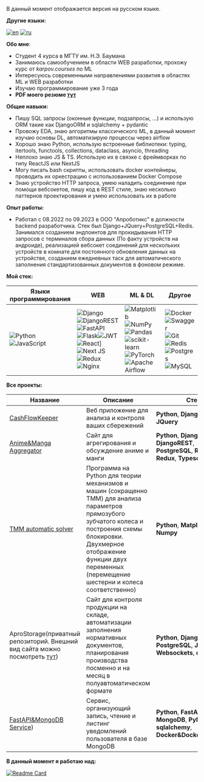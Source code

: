 В данный момент отображается версия на русском языке.

**Другие языки:**

[![en](https://img.shields.io/badge/lang-en-red.svg)](https://github.com/greatwormhole/greatwormhole/blob/main/README-EN.md)
[![ru](https://img.shields.io/badge/lang-ru-blue.svg)](https://github.com/greatwormhole/greatwormhole/blob/main/README.md)    

**Обо мне**:

- Студент 4 курса в МГТУ им. Н.Э. Баумана
- Занимаюсь самообучением в области WEB разработки, прохожу курс от _karpov.courses_ по ML
- Интересуюсь современными направлениями развития в областях ML и WEB разработки
- Изучаю программирование уже 3 года
- **PDF моего резюме [тут](https://github.com/greatwormhole/greatwormhole/blob/main/CV.pdf)**

**Общие навыки:**

- Пишу SQL запросы (оконные функции, подзапросы, ...) и использую ORM такие как DjangoORM и sqlalchemy + pydantic
- Провожу EDA, знаю алгоритмы классического ML, в данный момент изучаю основы DL, автоматизирую процессы через airflow
- Хорошо знаю Python, использую встроенные библиотеки: typing, itertools, functools, collections, dataclass, asyncio, threading
- Неплохо знаю JS & TS. Использую их в связке с фреймворках по типу ReactJS или NextJS
- Могу писать bash скрипты, использовать docker контейнеры, проводить их оркестрацию с использованием Docker Compose
- Знаю устройство HTTP запроса, умею наладить соединение при помощи вебсокетов, пишу код в REST стиле, знаю несколько паттернов проектирования и умею использовать их в работе

**Опыт работы:**

- Работал с 08.2022 по 09.2023 в ООО "Апроботикс" в должности backend разработчика. Стек был Django+JQuery+PostgreSQL+Redis. Занимался созданием эндпоинтов для прокидывания HTTP запросов с терминалов сбора данных (По факту устройств на андроиде), реализацией вебсокет соединений для нескольких устройств в комнате для постоянного обновления данных на устройстве, созданием ежедневных таск для автоматического заполнения стандартизованных документов в фоновом режиме.

**Мой стек:**

|Языки программирования| WEB| ML & DL| Другое|
|---------------------|----------------------|------------------|----------------------|
|![Python](https://img.shields.io/badge/python-3670A0?style=for-the-badge&logo=python&logoColor=ffdd54)![JavaScript](https://img.shields.io/badge/javascript-%23323330.svg?style=for-the-badge&logo=javascript&logoColor=%23F7DF1E)| ![Django](https://img.shields.io/badge/django-%23092E20.svg?style=for-the-badge&logo=django&logoColor=white)![DjangoREST](https://img.shields.io/badge/DJANGO-REST-ff1709?style=for-the-badge&logo=django&logoColor=white&color=ff1709&labelColor=gray)![FastAPI](https://img.shields.io/badge/FastAPI-005571?style=for-the-badge&logo=fastapi)![Flask](https://img.shields.io/badge/flask-%23000.svg?style=for-the-badge&logo=flask&logoColor=white)![JWT](https://img.shields.io/badge/JWT-black?style=for-the-badge&logo=JSON%20web%20tokens)![React](https://img.shields.io/badge/react-%2320232a.svg?style=for-the-badge&logo=react&logoColor=%2361DAFB)]![Next JS](https://img.shields.io/badge/Next-black?style=for-the-badge&logo=next.js&logoColor=white)![Redux](https://img.shields.io/badge/redux-%23593d88.svg?style=for-the-badge&logo=redux&logoColor=white)![Nginx](https://img.shields.io/badge/nginx-%23009639.svg?style=for-the-badge&logo=nginx&logoColor=white)|![Matplotlib](https://img.shields.io/badge/Matplotlib-%23ffffff.svg?style=for-the-badge&logo=Matplotlib&logoColor=black)![NumPy](https://img.shields.io/badge/numpy-%23013243.svg?style=for-the-badge&logo=numpy&logoColor=white)![Pandas](https://img.shields.io/badge/pandas-%23150458.svg?style=for-the-badge&logo=pandas&logoColor=white)![scikit-learn](https://img.shields.io/badge/scikit--learn-%23F7931E.svg?style=for-the-badge&logo=scikit-learn&logoColor=white)![PyTorch](https://img.shields.io/badge/PyTorch-%23EE4C2C.svg?style=for-the-badge&logo=PyTorch&logoColor=white)![Apache Airflow](https://img.shields.io/badge/Apache%20Airflow-017CEE?style=for-the-badge&logo=Apache%20Airflow&logoColor=white)|![Docker](https://img.shields.io/badge/docker-%230db7ed.svg?style=for-the-badge&logo=docker&logoColor=white)![Swagger](https://img.shields.io/badge/-Swagger-%23Clojure?style=for-the-badge&logo=swagger&logoColor=white)![Git](https://img.shields.io/badge/git-%23F05033.svg?style=for-the-badge&logo=git&logoColor=white)![Redis](https://img.shields.io/badge/redis-%23DD0031.svg?style=for-the-badge&logo=redis&logoColor=white)![Postgres](https://img.shields.io/badge/postgres-%23316192.svg?style=for-the-badge&logo=postgresql&logoColor=white)![MySQL](https://img.shields.io/badge/mysql-%2300f.svg?style=for-the-badge&logo=mysql&logoColor=white)|

**Все проекты:**

|Название| Описание| Стек|
|----------------|-----------------|-----|
|[CashFlowKeeper](https://github.com/greatwormhole/cashflowkeeper)|Веб приложение для анализа и контроля ваших сбережений|**Python**, **Django**, **Jinja**, **JQuery**|
|[Anime&Manga Aggregator](https://github.com/greatwormhole/AnimeSite)|Сайт для агрегирования и обсуждение аниме и манги|**Python**, **Django**, **DjangoREST**, **PostgreSQL**, **ReactJS**, **Redux**, **Typescript**|
|[TMM automatic solver](https://github.com/greatwormhole/TMM)|Программа на Python для теории механизмов и машин (сокращенно TMM) для анализа параметров прямозубого зубчатого колеса и построения схемы блокировки. Двухмерное отображение функции двух переменных (перемещение шестерни и колеса соответственно)|**Python**, **Matplotlib**, **Numpy**|
|AproStorage(приватный репозиторий. Внешний вид сайта можно посмотреть [тут](https://github.com/greatwormhole/greatwormhole/blob/main/AproStorage))|Сайт для контроля продукции на складе, автоматизации заполнения нормативных документов, планирования производства посменно и на месяц в полуавтоматическом формате|**Python**, **Django**, **Redis**, **PostgreSQL**, **JQuery**, **Websockets**, **channels**|
|[FastAPI&MongoDB Service](https://github.com/greatwormhole/AcePlaceTask))|Сервис, организующий запись, чтение и листинг уведомлений пользователя в базе MongoDB|**Python**, **FastAPI**, **MongoDB**, **PyMotor**, **sqlalchemy**, **Docker&DockerCompose**|

**В данный момент я работаю над:**

[![Readme Card](https://github-readme-stats.vercel.app/api/pin/?username=greatwormhole&repo=AnimeSite)](https://github.com/greatwormhole/AnimeSite)